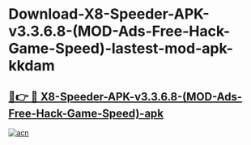 # Download-X8-Speeder-APK-v3.3.6.8-(MOD-Ads-Free-Hack-Game-Speed)-lastest-mod-apk-kkdam

<h2><a href="https://apkcomod.com?title=X8-Speeder-APK-v3.3.6.8-(MOD-Ads-Free-Hack-Game-Speed)">🔗👉 🔴 X8-Speeder-APK-v3.3.6.8-(MOD-Ads-Free-Hack-Game-Speed)-apk </a></h2>

[![acn](https://github.com/user-attachments/assets/0f9c940e-d8b0-45ae-aac7-cd30a18b3e1c)](https://apkcomod.com?title=X8-Speeder-APK-v3.3.6.8-(MOD-Ads-Free-Hack-Game-Speed))
